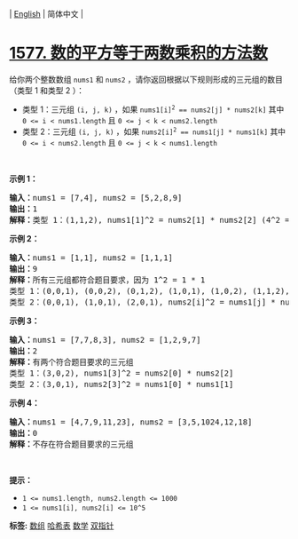 | [English](README_EN.md) | 简体中文 |

# [1577. 数的平方等于两数乘积的方法数](https://leetcode.cn/problems/number-of-ways-where-square-of-number-is-equal-to-product-of-two-numbers)
<p>给你两个整数数组 <code>nums1</code> 和 <code>nums2</code> ，请你返回根据以下规则形成的三元组的数目（类型 1 和类型 2 ）：</p>

<ul>
	<li>类型 1：三元组 <code>(i, j, k)</code> ，如果 <code>nums1[i]<sup>2</sup>&nbsp;== nums2[j] * nums2[k]</code> 其中 <code>0 &lt;= i &lt; nums1.length</code> 且 <code>0 &lt;= j &lt; k &lt; nums2.length</code></li>
	<li>类型 2：三元组 <code>(i, j, k)</code> ，如果 <code>nums2[i]<sup>2</sup>&nbsp;== nums1[j] * nums1[k]</code> 其中 <code>0 &lt;= i &lt; nums2.length</code> 且 <code>0 &lt;= j &lt; k &lt; nums1.length</code></li>
</ul>

<p>&nbsp;</p>

<p><strong>示例 1：</strong></p>

<pre><strong>输入：</strong>nums1 = [7,4], nums2 = [5,2,8,9]
<strong>输出：</strong>1
<strong>解释：</strong>类型 1：(1,1,2), nums1[1]^2 = nums2[1] * nums2[2] (4^2 = 2 * 8)</pre>

<p><strong>示例 2：</strong></p>

<pre><strong>输入：</strong>nums1 = [1,1], nums2 = [1,1,1]
<strong>输出：</strong>9
<strong>解释：</strong>所有三元组都符合题目要求，因为 1^2 = 1 * 1
类型 1：(0,0,1), (0,0,2), (0,1,2), (1,0,1), (1,0,2), (1,1,2), nums1[i]^2 = nums2[j] * nums2[k]
类型 2：(0,0,1), (1,0,1), (2,0,1), nums2[i]^2 = nums1[j] * nums1[k]
</pre>

<p><strong>示例 3：</strong></p>

<pre><strong>输入：</strong>nums1 = [7,7,8,3], nums2 = [1,2,9,7]
<strong>输出：</strong>2
<strong>解释：</strong>有两个符合题目要求的三元组
类型 1：(3,0,2), nums1[3]^2 = nums2[0] * nums2[2]
类型 2：(3,0,1), nums2[3]^2 = nums1[0] * nums1[1]
</pre>

<p><strong>示例 4：</strong></p>

<pre><strong>输入：</strong>nums1 = [4,7,9,11,23], nums2 = [3,5,1024,12,18]
<strong>输出：</strong>0
<strong>解释：</strong>不存在符合题目要求的三元组
</pre>

<p>&nbsp;</p>

<p><strong>提示：</strong></p>

<ul>
	<li><code>1 &lt;= nums1.length, nums2.length &lt;= 1000</code></li>
	<li><code>1 &lt;= nums1[i], nums2[i] &lt;= 10^5</code></li>
</ul>

**标签:**  [数组](https://leetcode.cn/tag/array) [哈希表](https://leetcode.cn/tag/hash-table) [数学](https://leetcode.cn/tag/math) [双指针](https://leetcode.cn/tag/two-pointers) 